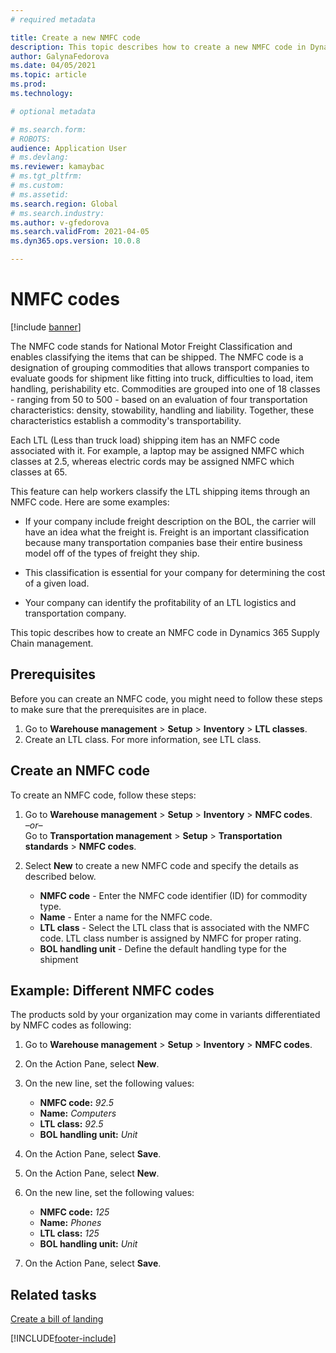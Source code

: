 ```yaml
---
# required metadata

title: Create a new NMFC code
description: This topic describes how to create a new NMFC code in Dynamics 365 Supply Chain Management. 
author: GalynaFedorova
ms.date: 04/05/2021
ms.topic: article
ms.prod: 
ms.technology: 

# optional metadata

# ms.search.form: 
# ROBOTS: 
audience: Application User
# ms.devlang: 
ms.reviewer: kamaybac
# ms.tgt_pltfrm: 
# ms.custom: 
# ms.assetid: 
ms.search.region: Global
# ms.search.industry: 
ms.author: v-gfedorova
ms.search.validFrom: 2021-04-05
ms.dyn365.ops.version: 10.0.8

---
```


# NMFC codes

[!include [banner](../includes/banner.md)]

The NMFC code stands for National Motor Freight Classification and enables classifying the items that can be shipped. The NMFC code is a designation of grouping commodities that allows transport companies to evaluate goods for shipment like fitting into truck, difficulties to load, item handling, perishability etc. Commodities are grouped into one of 18 classes - ranging from 50 to 500 - based on an evaluation of four transportation characteristics: density, stowability, handling and liability. Together, these characteristics establish a commodity's transportability.

Each LTL (Less than truck load) shipping item has an NMFC code associated with it. For example, a laptop may be assigned NMFC which classes at 2.5, whereas electric cords may be assigned NMFC which classes at 65.

This feature can help workers classify the LTL shipping items through an NMFC code. Here are some examples:

- If your company include freight description on the BOL, the carrier will have an idea what the freight is. Freight is an important classification because many transportation companies base their entire business model off of the types of freight they ship.

- This classification is essential for your company for determining the cost of a given load.

- Your company can identify the profitability of an LTL logistics and transportation company.

This topic describes how to create an NMFC code in Dynamics 365 Supply Chain management.

## **Prerequisites**

Before you can create an NMFC code, you might need to follow these steps to make sure that the prerequisites are in place. 

1. Go to **Warehouse management**  \>  **Setup**  \>  **Inventory**  \>  **LTL classes**.
1. Create an LTL class. For more information, see LTL class.

## **Create an NMFC code**

To create an NMFC code, follow these steps:

1. Go to  **Warehouse management**  \>  **Setup**  \>  **Inventory**  \>  **NMFC codes**.  
   *–or–*  
   Go to  **Transportation management**  \>  **Setup**  \>  **Transportation standards**  \>  **NMFC codes**.

2. Select **New** to create a new NMFC code and specify the details as described below.

    -  **NMFC code** - Enter the NMFC code identifier (ID) for commodity type. 
    -   **Name** - Enter a name for the NMFC code. 
    -   **LTL class** - Select the LTL class that is associated with the NMFC code. LTL class number is assigned by NMFC for proper rating. 
    -   **BOL handling unit** - Define the default handling type for the shipment 

## **Example: Different NMFC codes**

The products sold by your organization may come in variants differentiated by NMFC codes as following:

1. Go to **Warehouse management**  \>  **Setup**  \>  **Inventory**  \>  **NMFC codes**.
1. On the Action Pane, select **New**.
1. On the new line, set the following values:

    - **NMFC code:** *92.5*
    - **Name:** *Computers*
    - **LTL class:** *92.5*
    - **BOL handling unit:** *Unit*

1. On the Action Pane, select **Save**.
1. On the Action Pane, select **New**.
1. On the new line, set the following values:

    - **NMFC code:** *125*
    - **Name:** *Phones*
    - **LTL class:** *125*
    - **BOL handling unit:** *Unit*
1. On the Action Pane, select **Save**.

## **Related tasks**

[Create a bill of landing](https://docs.microsoft.com/en-us/dynamics365/supply-chain/transportation/create-bill-of-lading)

[!INCLUDE[footer-include](../../includes/footer-banner.md)]
